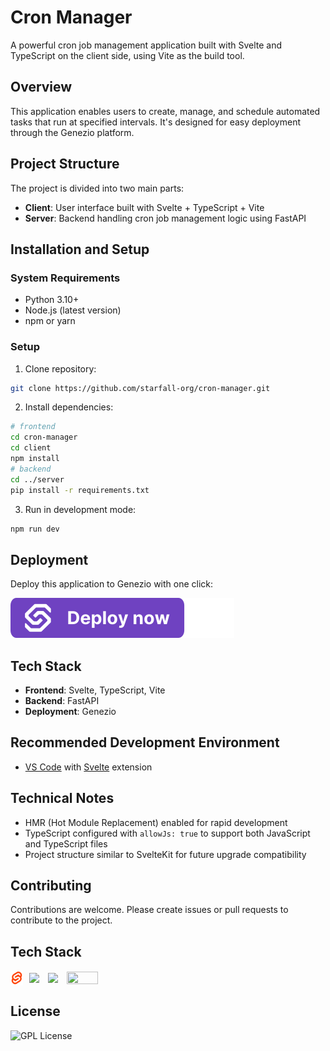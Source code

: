# Cron Manager

A powerful cron job management application built with Svelte and TypeScript on the client side, using Vite as the build tool.

## Overview

This application enables users to create, manage, and schedule automated tasks that run at specified intervals. It's designed for easy deployment through the Genezio platform.

## Project Structure

The project is divided into two main parts:

- **Client**: User interface built with Svelte + TypeScript + Vite
- **Server**: Backend handling cron job management logic using FastAPI

## Installation and Setup

### System Requirements

- Python 3.10+
- Node.js (latest version)
- npm or yarn

### Setup

1. Clone repository:

```bash
git clone https://github.com/starfall-org/cron-manager.git
```

2. Install dependencies:

```bash
# frontend
cd cron-manager
cd client
npm install
# backend
cd ../server
pip install -r requirements.txt
```

3. Run in development mode:

```bash
npm run dev
```

## Deployment

Deploy this application to Genezio with one click:

[![Genezio Deploy](https://raw.githubusercontent.com/Genez-io/graphics/main/svg/deploy-button.svg)](https://app.genez.io/start/deploy?repository=https://github.com/starfall-app/cron-manager)

## Tech Stack

- **Frontend**: Svelte, TypeScript, Vite
- **Backend**: FastAPI
- **Deployment**: Genezio

## Recommended Development Environment

- [VS Code](https://code.visualstudio.com/) with [Svelte](https://marketplace.visualstudio.com/items?itemName=svelte.svelte-vscode) extension

## Technical Notes

- HMR (Hot Module Replacement) enabled for rapid development
- TypeScript configured with `allowJs: true` to support both JavaScript and TypeScript files
- Project structure similar to SvelteKit for future upgrade compatibility

## Contributing

Contributions are welcome. Please create issues or pull requests to contribute to the project.

## Tech Stack

<div style="display: flex; align-items: center; gap: 10px;">
    <img src="https://raw.githubusercontent.com/sveltejs/branding/master/svelte-logo.svg" width="20">
    <img src="https://raw.githubusercontent.com/remojansen/logo.ts/master/ts.png" width="20">
    <img src="https://vitejs.dev/logo.svg" width="20">
    <img src="https://fastapi.tiangolo.com/img/logo-margin/logo-teal.png" width="50" height="20">
</div>

## License

![GPL License](https://img.shields.io/badge/License-GPLv3-blue.svg)
